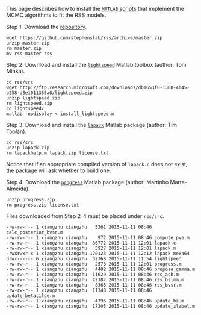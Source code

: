 This page describes how to install the [`MATLAB` scripts](https://github.com/stephenslab/rss/tree/master/src) that implement the MCMC algorithms to fit the RSS models.

Step 1. Download the [repository](https://github.com/stephenslab/rss).
```
wget https://github.com/stephenslab/rss/archive/master.zip
unzip master.zip
rm master.zip
mv rss-master rss
```
Step 2. Download and install the [`lightspeed`](http://research.microsoft.com/en-us/um/people/minka/software/lightspeed/) Matlab toolbox (author: Tom Minka).
```
cd rss/src
wget http://ftp.research.microsoft.com/downloads/db1653f0-1308-4b45-b358-d8e1011385a0/lightspeed.zip
unzip lightspeed.zip
rm lightspeed.zip
cd lightspeed/
matlab -nodisplay < install_lightspeed.m
```

Step 3. Download and install the [`lapack`](http://www.mathworks.com/matlabcentral/fileexchange/16777-lapack) Matlab package (author: Tim Toolan).
```
cd rss/src
unzip lapack.zip
rm lapackhelp.m lapack.zip license.txt
```
Notice that if an appropriate compiled version of `lapack.c` does not exist, the package will ask whether to build one.  

Step 4. Download the [`progress`](http://www.mathworks.com/matlabcentral/fileexchange/8564-progress) Matlab package (author: Martinho Marta-Almeida).
```
unzip progress.zip
rm progress.zip license.txt 
```
Files downloaded from Step 2-4 must be placed under `rss/src`.
```
-rw-rw-r-- 1 xiangzhu xiangzhu   5261 2015-11-11 08:46 calc_posterior_bvsr.m
-rw-rw-r-- 1 xiangzhu xiangzhu    972 2015-11-11 08:46 compute_pve.m
-rw-rw-r-- 1 xiangzhu xiangzhu  86772 2015-11-11 12:01 lapack.c
-rw-rw-r-- 1 xiangzhu xiangzhu   5927 2015-11-11 12:01 lapack.m
-rwxrwxr-x 1 xiangzhu xiangzhu 120123 2015-11-11 12:12 lapack.mexa64
drwx------ 6 xiangzhu xiangzhu  32768 2015-11-11 11:54 lightspeed
-rw-rw-r-- 1 xiangzhu xiangzhu   2573 2015-11-11 12:01 progress.m
-rw-rw-r-- 1 xiangzhu xiangzhu   4402 2015-11-11 08:46 propose_gamma.m
-rw-rw-r-- 1 xiangzhu xiangzhu  11629 2015-11-11 08:46 rss_ash.m
-rw-rw-r-- 1 xiangzhu xiangzhu  22182 2015-11-11 08:46 rss_bslmm.m
-rw-rw-r-- 1 xiangzhu xiangzhu   8363 2015-11-11 08:46 rss_bvsr.m
-rw-rw-r-- 1 xiangzhu xiangzhu  11348 2015-11-11 08:46 update_betatilde.m
-rw-rw-r-- 1 xiangzhu xiangzhu   4796 2015-11-11 08:46 update_bz.m
-rw-rw-r-- 1 xiangzhu xiangzhu  17205 2015-11-11 08:46 update_zlabel.m
```